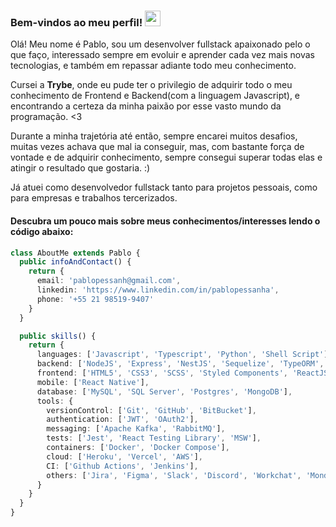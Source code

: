 ### Bem-vindos ao meu perfil! <img src="https://camo.githubusercontent.com/e8e7b06ecf583bc040eb60e44eb5b8e0ecc5421320a92929ce21522dbc34c891/68747470733a2f2f6d656469612e67697068792e636f6d2f6d656469612f6876524a434c467a6361737252346961377a2f67697068792e676966" width="25" heigth="25" />

Olá! Meu nome é Pablo, sou um desenvolver fullstack apaixonado pelo o que faço, interessado sempre em evoluir e aprender cada vez mais novas tecnologias, e também em repassar adiante todo meu conhecimento.

Cursei a **Trybe**, onde eu pude ter o privilegio de adquirir todo o meu conhecimento de Frontend e Backend(com a linguagem Javascript), e encontrando a certeza da minha paixão por esse vasto mundo da programação. <3

Durante a minha trajetória até então, sempre encarei muitos desafios, muitas vezes achava que mal ia conseguir, mas, com bastante força de vontade e de adquirir conhecimento, sempre consegui superar todas elas e atingir o resultado que gostaria. :)

Já atuei como desenvolvedor fullstack tanto para projetos pessoais, como para empresas e trabalhos tercerizados.

#### Descubra um pouco mais sobre meus conhecimentos/interesses lendo o código abaixo:
```ts
class AboutMe extends Pablo {
  public infoAndContact() {
    return {
      email: 'pablopessanh@gmail.com',
      linkedin: 'https://www.linkedin.com/in/pablopessanha',
      phone: '+55 21 98519-9407'
    }
  }

  public skills() {
    return {
      languages: ['Javascript', 'Typescript', 'Python', 'Shell Script'],
      backend: ['NodeJS', 'Express', 'NestJS', 'Sequelize', 'TypeORM', 'GraphQL', 'Swagger'],
      frontend: ['HTML5', 'CSS3', 'SCSS', 'Styled Components', 'ReactJS', 'NextJS', 'VueJS', 'NuxtJS'],
      mobile: ['React Native'],
      database: ['MySQL', 'SQL Server', 'Postgres', 'MongoDB'],
      tools: {
        versionControl: ['Git', 'GitHub', 'BitBucket'],
        authentication: ['JWT', 'OAuth2'],
        messaging: ['Apache Kafka', 'RabbitMQ'],
        tests: ['Jest', 'React Testing Library', 'MSW'],
        containers: ['Docker', 'Docker Compose'],
        cloud: ['Heroku', 'Vercel', 'AWS'],
        CI: ['Github Actions', 'Jenkins'],
        others: ['Jira', 'Figma', 'Slack', 'Discord', 'Workchat', 'Monday']
      }
    }
  }
}
```
